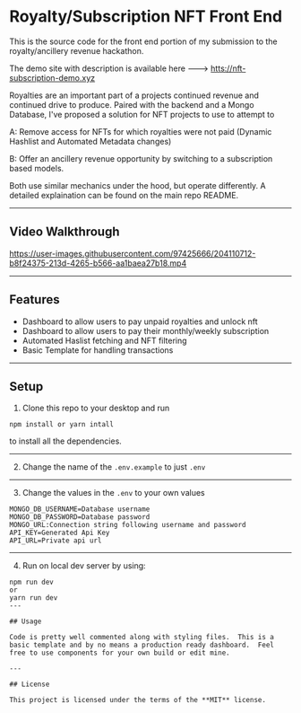 # Royalty/Subscription NFT Front End

This is the source code for the front end portion of my submission to the royalty/ancillery revenue hackathon.

The demo site with description is available here ---> <htts://nft-subscription-demo.xyz>

Royalties are an important part of a projects continued revenue and continued drive to produce. Paired with the backend and a Mongo Database, I've proposed a solution for NFT projects to use to attempt to

A: Remove access for NFTs for which royalties were not paid (Dynamic Hashlist and Automated Metadata changes)

B: Offer an ancillery revenue opportunity by switching to a subscription based models.

Both use similar mechanics under the hood, but operate differently. A detailed explaination can be found on the main repo README.

---

## Video Walkthrough

https://user-images.githubusercontent.com/97425666/204110712-b8f24375-213d-4265-b566-aa1baea27b18.mp4

---

## Features

-   Dashboard to allow users to pay unpaid royalties and unlock nft
-   Dashboard to allow users to pay their monthly/weekly subscription
-   Automated Haslist fetching and NFT filtering
-   Basic Template for handling transactions

---

## Setup

1. Clone this repo to your desktop and run

```
npm install or yarn intall
```

to install all the dependencies.

---

2.  Change the name of the `.env.example` to just `.env`

---

3.  Change the values in the `.env` to your own values

```
MONGO_DB_USERNAME=Database username
MONGO_DB_PASSWORD=Database password
MONGO_URL:Connection string following username and password
API_KEY=Generated Api Key
API_URL=Private api url
```

---

4. Run on local dev server by using:

```
npm run dev
or
yarn run dev
---

## Usage

Code is pretty well commented along with styling files.  This is a basic template and by no means a production ready dashboard.  Feel free to use components for your own build or edit mine.

---

## License

This project is licensed under the terms of the **MIT** license.
```
